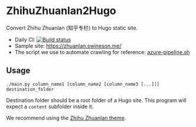 # ZhihuZhuanlan2Hugo

Convert Zhihu Zhuanlan (知乎专栏) to Hugo static site.

* Daily CI: [![Build status](https://dev.azure.com/nekomimiswitch/Zhihu%20Zhuanlan/_apis/build/status/Zhihu%20Zhuanlan%20Backup%20Task)](https://dev.azure.com/nekomimiswitch/Zhihu%20Zhuanlan/_build/latest?definitionId=36)
* Sample site: https://zhuanlan.swineson.me/
* The script we use to automate crawling for reference: [azure-pipeline.sh](https://dev.azure.com/nekomimiswitch/Zhihu%20Zhuanlan/_git/site-skeleton?path=%2Fazure-pipeline.sh)

## Usage

```shell
./main.py column_name1 [column_name2 [column_name3 [...]]] destination_folder
```

Destination folder should be a root folder of a Hugo site. This program will expect a `content` subfolder inside it.

We recommend using the [Zhihu Zhuanlan theme](https://github.com/Jamesits/hugo-theme-ZhihuZhuanlan).
